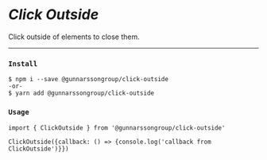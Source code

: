 # _Click Outside_

Click outside of elements to close them.

---

### `Install`

```
$ npm i --save @gunnarssongroup/click-outside
-or-
$ yarn add @gunnarssongroup/click-outside
```

### `Usage`
```
import { ClickOutside } from '@gunnarssongroup/click-outside'

ClickOutside({callback: () => {console.log('callback from ClickOutside')}})

```
